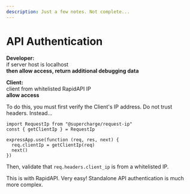 ```yaml
---
description: Just a few notes. Not complete...
---
```


# API Authentication

**Developer:**  
if server host is localhost  
**then allow access, return additional debugging data**

**Client:**  
client from whitelisted RapidAPI IP  
**allow access**

To do this, you must first verify the Client's IP address. Do not trust headers. Instead...

```text
import RequestIp from "@supercharge/request-ip"
const { getClientIp } = RequestIp

expressApp.use(function (req, res, next) {
  req.clientIp = getClientIp(req)
  next()
})
```

Then, validate that `req.headers.client_ip` is from a whitelisted IP.

This is with RapidAPI. Very easy! Standalone API authentication is much more complex.







